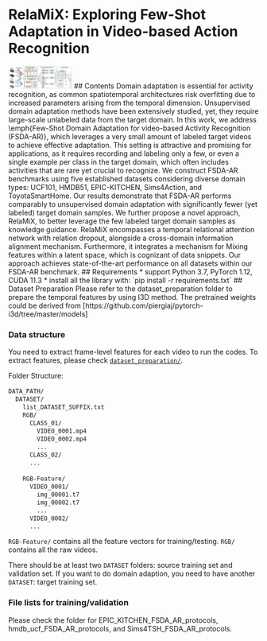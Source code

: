 # RelaMiX: Exploring Few-Shot Adaptation in Video-based Action Recognition
<img src="main.png" width="128"/>
## Contents
Domain adaptation is essential for activity recognition, as common spatiotemporal architectures risk overfitting due to increased parameters arising from the temporal dimension. Unsupervised domain adaptation methods have been extensively studied, yet, they require large-scale unlabeled data from the target domain. In this work, we address \emph{Few-Shot Domain Adaptation for video-based Activity Recognition (FSDA-AR)}, which leverages a very small amount of labeled target videos to achieve effective adaptation. This setting is attractive and promising for applications, as it requires recording and labeling only a few, or even a single example per class in the target domain, which often includes activities that are rare yet crucial to recognize. We construct FSDA-AR benchmarks using five established datasets considering diverse domain types: UCF101, HMDB51, EPIC-KITCHEN, Sims4Action, and ToyotaSmartHome. Our results demonstrate that FSDA-AR performs comparably to unsupervised domain adaptation with significantly fewer (yet labeled) target domain samples. We further propose a novel approach, RelaMiX, to better leverage the few labeled target domain samples as knowledge guidance. RelaMiX encompasses a temporal relational attention network with relation dropout, alongside a cross-domain information alignment mechanism. Furthermore, it integrates a mechanism for Mixing features within a latent space, which is cognizant of data snippets. Our approach achieves state-of-the-art performance on all datasets within our FSDA-AR benchmark.
## Requirements
* support Python 3.7, PyTorch 1.12, CUDA 11.3
* install all the library with: `pip install -r requirements.txt`
## Dataset Preparation
Please refer to the dataset_preparation folder to prepare the temporal features by using I3D method.
The pretrained weights could be derived from [https://github.com/piergiaj/pytorch-i3d/tree/master/models]

### Data structure
You need to extract frame-level features for each video to run the codes. To extract features, please check [`dataset_preparation/`](dataset_preparation/).

Folder Structure:
```
DATA_PATH/
  DATASET/
    list_DATASET_SUFFIX.txt
    RGB/
      CLASS_01/
        VIDEO_0001.mp4
        VIDEO_0002.mp4
        ...
      CLASS_02/
      ...

    RGB-Feature/
      VIDEO_0001/
        img_00001.t7
        img_00002.t7
        ...
      VIDEO_0002/
      ...
```
`RGB-Feature/` contains all the feature vectors for training/testing. `RGB/` contains all the raw videos.

There should be at least two `DATASET` folders: source training set  and validation set. If you want to do domain adaption, you need to have another `DATASET`: target training set.

### File lists for training/validation
Please check the folder for EPIC_KITCHEN_FSDA_AR_protocols, hmdb_ucf_FSDA_AR_protocols, and Sims4TSH_FSDA_AR_protocols.


